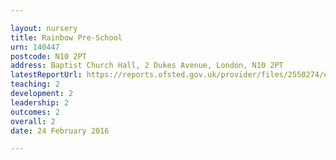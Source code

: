 ```yaml
---

layout: nursery
title: Rainbow Pre-School
urn: 140447
postcode: N10 2PT
address: Baptist Church Hall, 2 Dukes Avenue, London, N10 2PT
latestReportUrl: https://reports.ofsted.gov.uk/provider/files/2550274/urn/140447.pdf
teaching: 2
development: 2
leadership: 2
outcomes: 2
overall: 2
date: 24 February 2016

---
```

